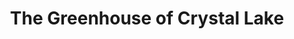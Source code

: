 ---
title: "The Greenhouse of Crystal Lake"
url: /crystal-lake/the-greenhouse-of-crystal-lake/
shop: garden centre
---